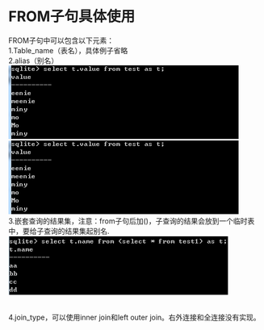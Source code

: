 # FROM子句具体使用
FROM子句中可以包含以下元素：
<br>1.Table_name（表名），具体例子省略
<br>2.alias（别名）
<img src="../from1.png"/>
<img src="../from2.png"/>
<br>3.嵌套查询的结果集，注意：from子句后加()，子查询的结果会放到一个临时表  中，要给子查询的结果集起别名.
<img src="../from3.png"/>

<br>4.join_type，可以使用inner join和left outer join。右外连接和全连接没有实现。
